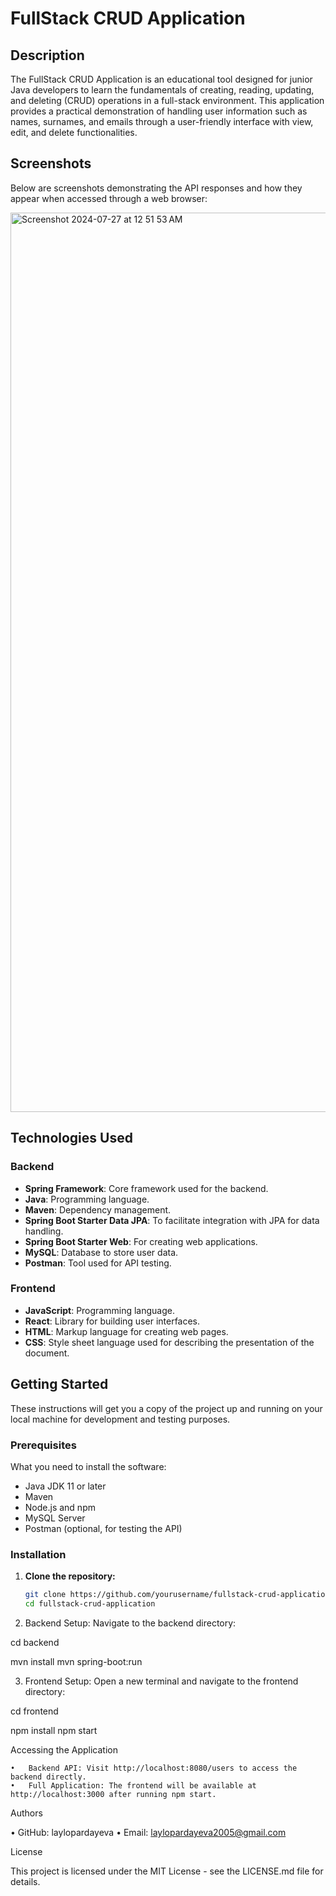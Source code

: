# FullStack CRUD Application

## Description

The FullStack CRUD Application is an educational tool designed for junior Java developers to learn the fundamentals of creating, reading, updating, and deleting (CRUD) operations in a full-stack environment. 
This application provides a practical demonstration of handling user information such as names, surnames, and emails through a user-friendly interface with view, edit, and delete functionalities.

## Screenshots

Below are screenshots demonstrating the API responses and how they appear when accessed through a web browser:

<img width="1439" alt="Screenshot 2024-07-27 at 12 51 53 AM" src="https://github.com/user-attachments/assets/41c0db75-add1-4994-8048-3ce819111d1d">




## Technologies Used

### Backend
- **Spring Framework**: Core framework used for the backend.
- **Java**: Programming language.
- **Maven**: Dependency management.
- **Spring Boot Starter Data JPA**: To facilitate integration with JPA for data handling.
- **Spring Boot Starter Web**: For creating web applications.
- **MySQL**: Database to store user data.
- **Postman**: Tool used for API testing.

### Frontend
- **JavaScript**: Programming language.
- **React**: Library for building user interfaces.
- **HTML**: Markup language for creating web pages.
- **CSS**: Style sheet language used for describing the presentation of the document.

  

## Getting Started

These instructions will get you a copy of the project up and running on your local machine for development and testing purposes.



### Prerequisites

What you need to install the software:

- Java JDK 11 or later
- Maven
- Node.js and npm
- MySQL Server
- Postman (optional, for testing the API)

  

### Installation

1. **Clone the repository:**
   ```bash
   git clone https://github.com/yourusername/fullstack-crud-application.git
   cd fullstack-crud-application


2.	Backend Setup:
Navigate to the backend directory:

cd backend

mvn install
mvn spring-boot:run



3.	Frontend Setup:
Open a new terminal and navigate to the frontend directory:

cd frontend

npm install
npm start



Accessing the Application

	•	Backend API: Visit http://localhost:8080/users to access the backend directly.
	•	Full Application: The frontend will be available at http://localhost:3000 after running npm start.

Authors

•	GitHub: laylopardayeva
•	Email: laylopardayeva2005@gmail.com

License

This project is licensed under the MIT License - see the LICENSE.md file for details.

